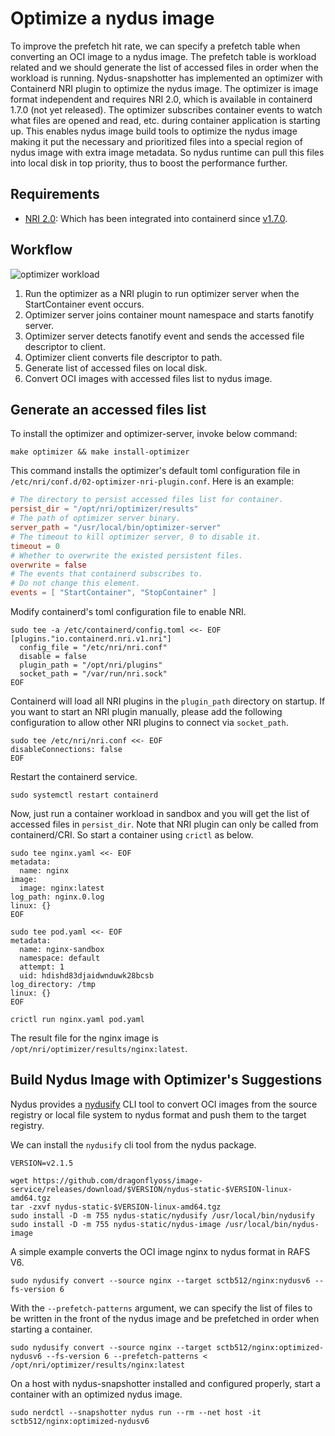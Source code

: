 # Optimize a nydus image

To improve the prefetch hit rate, we can specify a prefetch table when converting an OCI image to a nydus image. The prefetch table is workload related and we should generate the list of accessed files in order when the workload is running. Nydus-snapshotter has implemented an optimizer with Containerd NRI plugin to optimize the nydus image. The optimizer is image format independent and requires NRI 2.0, which is available in containerd 1.7.0 (not yet released). The optimizer subscribes container events to watch what files are opened and read, etc. during container application is starting up. This enables nydus image build tools to optimize the nydus image making it put the necessary and prioritized files into a special region of nydus image with extra image metadata. So nydus runtime can pull this files into local disk in top priority, thus to boost the performance further.

## Requirements

- [NRI 2.0](https://github.com/containerd/nri): Which has been integrated into containerd since [v1.7.0](https://github.com/containerd/containerd/tree/v1.7.0-beta.1).

## Workflow

![optimizer workload](./diagram/optmizer_workflow.svg)

1. Run the optimizer as a NRI plugin to run optimizer server when the StartContainer event occurs.
2. Optimizer server joins container mount namespace and starts fanotify server.
3. Optimizer server detects fanotify event and sends the accessed file descriptor to client.
4. Optimizer client converts file descriptor to path.
5. Generate list of accessed files on local disk.
6. Convert OCI images with accessed files list to nydus image.

## Generate an accessed files list

To install the optimizer and optimizer-server, invoke below command:

```console
make optimizer && make install-optimizer
```

This command installs the optimizer's default toml configuration file in `/etc/nri/conf.d/02-optimizer-nri-plugin.conf`. Here is an example:

```toml
# The directory to persist accessed files list for container.
persist_dir = "/opt/nri/optimizer/results"
# The path of optimizer server binary.
server_path = "/usr/local/bin/optimizer-server"
# The timeout to kill optimizer server, 0 to disable it.
timeout = 0
# Whether to overwrite the existed persistent files.
overwrite = false
# The events that containerd subscribes to.
# Do not change this element.
events = [ "StartContainer", "StopContainer" ]
```

Modify containerd's toml configuration file to enable NRI.

```console
sudo tee -a /etc/containerd/config.toml <<- EOF
[plugins."io.containerd.nri.v1.nri"]
  config_file = "/etc/nri/nri.conf"
  disable = false
  plugin_path = "/opt/nri/plugins"
  socket_path = "/var/run/nri.sock"
EOF

```

Containerd will load all NRI plugins in the `plugin_path` directory on startup. If you want to start an NRI plugin manually, please add the following configuration to allow other NRI plugins to connect via `socket_path`.

```console
sudo tee /etc/nri/nri.conf <<- EOF
disableConnections: false
EOF

```

Restart the containerd service.

```console
sudo systemctl restart containerd

```

Now, just run a container workload in sandbox and you will get the list of accessed files in `persist_dir`.
Note that NRI plugin can only be called from containerd/CRI. So start a container using `crictl` as below.

```console
sudo tee nginx.yaml <<- EOF
metadata:
  name: nginx
image:
  image: nginx:latest
log_path: nginx.0.log
linux: {}
EOF

sudo tee pod.yaml <<- EOF
metadata:
  name: nginx-sandbox
  namespace: default
  attempt: 1
  uid: hdishd83djaidwnduwk28bcsb
log_directory: /tmp
linux: {}
EOF

crictl run nginx.yaml pod.yaml

```

The result file for the nginx image is `/opt/nri/optimizer/results/nginx:latest`.

## Build Nydus Image with Optimizer's Suggestions

Nydus provides a [nydusify](https://github.com/dragonflyoss/image-service/blob/master/docs/nydusify.md) CLI tool to convert OCI images from the source registry or local file system to nydus format and push them to the target registry.

We can install the `nydusify` cli tool from the nydus package.

```console
VERSION=v2.1.5

wget https://github.com/dragonflyoss/image-service/releases/download/$VERSION/nydus-static-$VERSION-linux-amd64.tgz
tar -zxvf nydus-static-$VERSION-linux-amd64.tgz
sudo install -D -m 755 nydus-static/nydusify /usr/local/bin/nydusify
sudo install -D -m 755 nydus-static/nydus-image /usr/local/bin/nydus-image
```

A simple example converts the OCI image nginx to nydus format in RAFS V6.

```console
sudo nydusify convert --source nginx --target sctb512/nginx:nydusv6 --fs-version 6
```

With the `--prefetch-patterns` argument, we can specify the list of files to be written in the front of the nydus image and be prefetched in order when starting a container.

```console
sudo nydusify convert --source nginx --target sctb512/nginx:optimized-nydusv6 --fs-version 6 --prefetch-patterns < /opt/nri/optimizer/results/nginx:latest
```

On a host with nydus-snapshotter installed and configured properly, start a container with an optimized nydus image.

```console
sudo nerdctl --snapshotter nydus run --rm --net host -it sctb512/nginx:optimized-nydusv6
```
